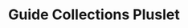 ---
title: Guide Collections Pluslet
tags: [pluslets]
keywords: pluslets
last_updated: Dec 2, 2016
summary: 
sidebar: sp4_sidebar
permalink: sp4_pluslet_guide_collections.html
folder: sp4
---